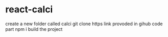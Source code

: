 # react-calci
create a new folder called calci
git clone https link provoded in gihub code part
npm i 
build the project
